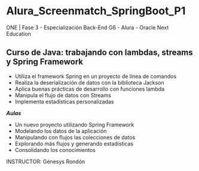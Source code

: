 # Alura_Screenmatch_SpringBoot_P1

ONE | Fase 3 - Especialización Back-End G6 - Alura - Oracle Next Education


## Curso de Java: trabajando con lambdas, streams y Spring Framework
- Utiliza el framework Spring en un proyecto de línea de comandos
- Realiza la deserialización de datos con la biblioteca Jackson
- Aplica buenas prácticas de desarrollo con funciones lambda
- Manipula el flujo de datos con Streams
- Implementa estadísticas personalizadas

 **_Aulas_**
- Un nuevo proyecto utilizando Spring Framework 
- Modelando los datos de la aplicación
- Manipulando con flujos las colecciones de datos
- Explorando más flujos y generando estadísticas
- Consolidando los conocimientos

INSTRUCTOR: Génesys Rondón
